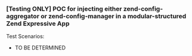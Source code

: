 ### [Testing ONLY] POC for injecting either zend-config-aggregator or zend-config-manager in a modular-structured Zend Expressive App

Test Scenarios:
 - TO BE DETERMINED
